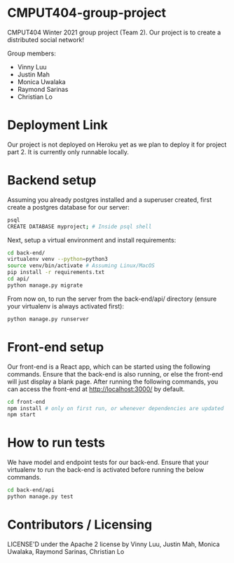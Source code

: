 CMPUT404-group-project
=============================
CMPUT404 Winter 2021 group project (Team 2). Our project is to create a distributed social network!

Group members:
- Vinny Luu
- Justin Mah
- Monica Uwalaka
- Raymond Sarinas
- Christian Lo

# Deployment Link
Our project is not deployed on Heroku yet as we plan to deploy it for project part 2. It is currently only runnable locally.

# Backend setup
Assuming you already postgres installed and a superuser created, first create a postgres database for our server:
```bash
psql 
CREATE DATABASE myproject; # Inside psql shell
```
Next, setup a virtual environment and install requirements:
```bash
cd back-end/
virtualenv venv --python=python3
source venv/bin/activate # Assuming Linux/MacOS
pip install -r requirements.txt
cd api/
python manage.py migrate
```
From now on, to run the server from the back-end/api/ directory (ensure your virtualenv is always activated first):
```bash
python manage.py runserver
```

# Front-end setup
Our front-end is a React app, which can be started using the following commands.
Ensure that the back-end is also running, or else the front-end will just display a blank page.
After running the following commands, you can access the front-end at [http://localhost:3000/](http://localhost:3000/) by default.
```bash
cd front-end
npm install # only on first run, or whenever dependencies are updated
npm start
```

# How to run tests
We have model and endpoint tests for our back-end. Ensure that your virtualenv to run the back-end is activated before running the below commands.
```bash
cd back-end/api
python manage.py test
```


Contributors / Licensing
========================

LICENSE'D under the Apache 2 license by Vinny Luu, Justin Mah, Monica Uwalaka, Raymond Sarinas, Christian Lo
